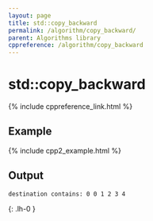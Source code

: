 ```yaml
---
layout: page
title: std::copy_backward
permalink: /algorithm/copy_backward/
parent: Algorithms library
cppreference: /algorithm/copy_backward
---
```

# std::copy_backward

{% include cppreference_link.html %}

## Example

{% include cpp2_example.html %}

## Output

```
destination contains: 0 0 1 2 3 4
```
{: .lh-0 }